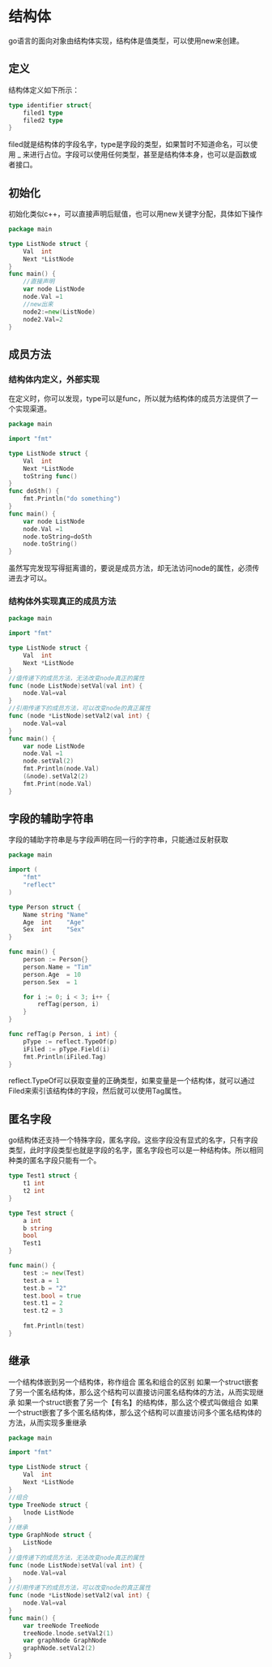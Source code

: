 # 结构体

go语言的面向对象由结构体实现，结构体是值类型，可以使用new来创建。

## 定义

结构体定义如下所示：

~~~go
type identifier struct{
    filed1 type
    filed2 type
}
~~~

filed就是结构体的字段名字，type是字段的类型，如果暂时不知道命名，可以使用 _ 来进行占位。字段可以使用任何类型，甚至是结构体本身，也可以是函数或者接口。

## 初始化

初始化类似c++，可以直接声明后赋值，也可以用new关键字分配，具体如下操作

~~~go
package main

type ListNode struct {
	Val  int
	Next *ListNode
}
func main() {
    //直接声明
	var node ListNode
	node.Val =1
    //new出来
    node2:=new(ListNode)
	node2.Val=2
}
~~~

## 成员方法

### 结构体内定义，外部实现

在定义时，你可以发现，type可以是func，所以就为结构体的成员方法提供了一个实现渠道。

~~~go
package main

import "fmt"

type ListNode struct {
	Val  int
	Next *ListNode
	toString func()
}
func doSth() {
	fmt.Println("do something")
}
func main() {
	var node ListNode
	node.Val =1
	node.toString=doSth
	node.toString()
}
~~~

虽然写完发现写得挺离谱的，要说是成员方法，却无法访问node的属性，必须传进去才可以。

### 结构体外实现真正的成员方法

~~~go
package main

import "fmt"

type ListNode struct {
	Val  int
	Next *ListNode
}
//值传递下的成员方法，无法改变node真正的属性
func (node ListNode)setVal(val int) {
	node.Val=val
}
//引用传递下的成员方法，可以改变node的真正属性
func (node *ListNode)setVal2(val int) {
	node.Val=val
}
func main() {
	var node ListNode
	node.Val =1
	node.setVal(2)
	fmt.Println(node.Val)
	(&node).setVal2(2)
	fmt.Print(node.Val)
}
~~~

## 字段的辅助字符串

字段的辅助字符串是与字段声明在同一行的字符串，只能通过反射获取

~~~go
package main

import (
	"fmt"
	"reflect"
)

type Person struct {
	Name string "Name"
	Age  int    "Age"
	Sex  int    "Sex"
}

func main() {
	person := Person{}
	person.Name = "Tim"
	person.Age  = 10
	person.Sex  = 1

	for i := 0; i < 3; i++ {
		refTag(person, i)
	}
}

func refTag(p Person, i int) {
	pType := reflect.TypeOf(p)
	iFiled := pType.Field(i)
	fmt.Println(iFiled.Tag)
}
~~~

reflect.TypeOf可以获取变量的正确类型，如果变量是一个结构体，就可以通过Filed来索引该结构体的字段，然后就可以使用Tag属性。

## 匿名字段

go结构体还支持一个特殊字段，匿名字段。这些字段没有显式的名字，只有字段类型，此时字段类型也就是字段的名字，匿名字段也可以是一种结构体。所以相同种类的匿名字段只能有一个。

~~~go
type Test1 struct {
    t1 int
    t2 int
}

type Test struct {
    a int
    b string
    bool
    Test1
}

func main() {
    test := new(Test)
    test.a = 1
    test.b = "2"
    test.bool = true
    test.t1 = 2
    test.t2 = 3
    
    fmt.Println(test)
}
~~~

## 继承

一个结构体嵌到另一个结构体，称作组合
匿名和组合的区别
如果一个struct嵌套了另一个匿名结构体，那么这个结构可以直接访问匿名结构体的方法，从而实现继承
如果一个struct嵌套了另一个【有名】的结构体，那么这个模式叫做组合
如果一个struct嵌套了多个匿名结构体，那么这个结构可以直接访问多个匿名结构体的方法，从而实现多重继承

~~~go
package main

import "fmt"

type ListNode struct {
	Val  int
	Next *ListNode
}
//组合
type TreeNode struct {
	lnode ListNode
}
//继承
type GraphNode struct {
	ListNode
} 
//值传递下的成员方法，无法改变node真正的属性
func (node ListNode)setVal(val int) {
	node.Val=val
}
//引用传递下的成员方法，可以改变node的真正属性
func (node *ListNode)setVal2(val int) {
	node.Val=val
}
func main() {
	var treeNode TreeNode
	treeNode.lnode.setVal2(1)
	var graphNode GraphNode
	graphNode.setVal2(2)
}
~~~

